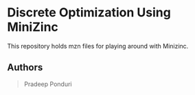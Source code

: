 # Discrete Optimization Using MiniZinc

This repository holds mzn files for playing around with Minizinc.


## Authors

 > Pradeep Ponduri

